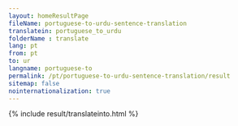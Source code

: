 ```yaml
---
layout: homeResultPage
fileName: portuguese-to-urdu-sentence-translation
translatein: portuguese_to_urdu
folderName : translate
lang: pt
from: pt
to: ur
langname: portuguese-to
permalink: /pt/portuguese-to-urdu-sentence-translation/result
sitemap: false
nointernationalization: true
---
```

{% include result/translateinto.html %}

<script src="/js/result/translation.js" data-foldername="{{page.folderName}}" data-lang="{{page.lang}}"></script>
